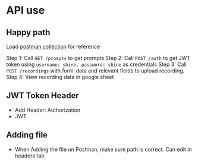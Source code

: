 # API use
## Happy path

Load [postman collection](v1.postman_collection.json) for reference

Step 1: Call `GET /prompts` to get prompts
Step 2: Call `POST /auth` to get JWT token using `username: shine, password: shine` as credentials
Step 3: Call `POST /recordings` with form-data and relevant fields to upload recording.
Step 4: View recording data in google sheet

## JWT Token Header
- Add Header: Authorization
- JWT <token>

## Adding file
- When Adding the file on Postman, make sure path is correct. Can edit in headers tab